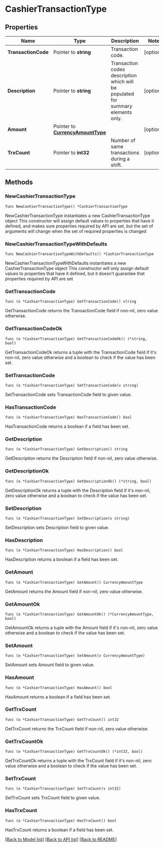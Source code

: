 # CashierTransactionType

## Properties

Name | Type | Description | Notes
------------ | ------------- | ------------- | -------------
**TransactionCode** | Pointer to **string** | Transaction code. | [optional] 
**Description** | Pointer to **string** | Transaction codes description which will be populated for summary elements only. | [optional] 
**Amount** | Pointer to [**CurrencyAmountType**](CurrencyAmountType.md) |  | [optional] 
**TrxCount** | Pointer to **int32** | Number of same transactions during a shift. | [optional] 

## Methods

### NewCashierTransactionType

`func NewCashierTransactionType() *CashierTransactionType`

NewCashierTransactionType instantiates a new CashierTransactionType object
This constructor will assign default values to properties that have it defined,
and makes sure properties required by API are set, but the set of arguments
will change when the set of required properties is changed

### NewCashierTransactionTypeWithDefaults

`func NewCashierTransactionTypeWithDefaults() *CashierTransactionType`

NewCashierTransactionTypeWithDefaults instantiates a new CashierTransactionType object
This constructor will only assign default values to properties that have it defined,
but it doesn't guarantee that properties required by API are set

### GetTransactionCode

`func (o *CashierTransactionType) GetTransactionCode() string`

GetTransactionCode returns the TransactionCode field if non-nil, zero value otherwise.

### GetTransactionCodeOk

`func (o *CashierTransactionType) GetTransactionCodeOk() (*string, bool)`

GetTransactionCodeOk returns a tuple with the TransactionCode field if it's non-nil, zero value otherwise
and a boolean to check if the value has been set.

### SetTransactionCode

`func (o *CashierTransactionType) SetTransactionCode(v string)`

SetTransactionCode sets TransactionCode field to given value.

### HasTransactionCode

`func (o *CashierTransactionType) HasTransactionCode() bool`

HasTransactionCode returns a boolean if a field has been set.

### GetDescription

`func (o *CashierTransactionType) GetDescription() string`

GetDescription returns the Description field if non-nil, zero value otherwise.

### GetDescriptionOk

`func (o *CashierTransactionType) GetDescriptionOk() (*string, bool)`

GetDescriptionOk returns a tuple with the Description field if it's non-nil, zero value otherwise
and a boolean to check if the value has been set.

### SetDescription

`func (o *CashierTransactionType) SetDescription(v string)`

SetDescription sets Description field to given value.

### HasDescription

`func (o *CashierTransactionType) HasDescription() bool`

HasDescription returns a boolean if a field has been set.

### GetAmount

`func (o *CashierTransactionType) GetAmount() CurrencyAmountType`

GetAmount returns the Amount field if non-nil, zero value otherwise.

### GetAmountOk

`func (o *CashierTransactionType) GetAmountOk() (*CurrencyAmountType, bool)`

GetAmountOk returns a tuple with the Amount field if it's non-nil, zero value otherwise
and a boolean to check if the value has been set.

### SetAmount

`func (o *CashierTransactionType) SetAmount(v CurrencyAmountType)`

SetAmount sets Amount field to given value.

### HasAmount

`func (o *CashierTransactionType) HasAmount() bool`

HasAmount returns a boolean if a field has been set.

### GetTrxCount

`func (o *CashierTransactionType) GetTrxCount() int32`

GetTrxCount returns the TrxCount field if non-nil, zero value otherwise.

### GetTrxCountOk

`func (o *CashierTransactionType) GetTrxCountOk() (*int32, bool)`

GetTrxCountOk returns a tuple with the TrxCount field if it's non-nil, zero value otherwise
and a boolean to check if the value has been set.

### SetTrxCount

`func (o *CashierTransactionType) SetTrxCount(v int32)`

SetTrxCount sets TrxCount field to given value.

### HasTrxCount

`func (o *CashierTransactionType) HasTrxCount() bool`

HasTrxCount returns a boolean if a field has been set.


[[Back to Model list]](../README.md#documentation-for-models) [[Back to API list]](../README.md#documentation-for-api-endpoints) [[Back to README]](../README.md)


